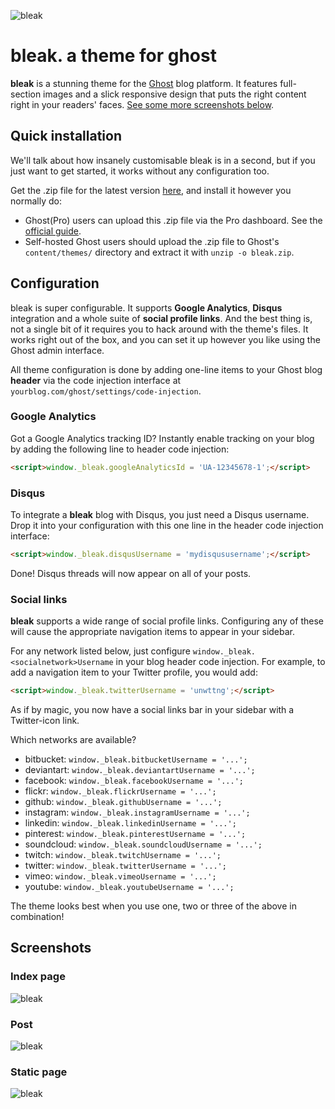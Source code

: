 ![bleak](https://dl.dropboxusercontent.com/s/kcl7il32x5d59r5/bleak_index_large.png)

# bleak. a theme for ghost
__bleak__ is a stunning theme for the [Ghost](https://ghost.org/) blog platform. It features
full-section images and a slick responsive design that puts the right content right in your
readers' faces. [See some more screenshots below](#screenshots).

## Quick installation
We'll talk about how insanely customisable bleak is in a second, but if you just want to get
started, it works without any configuration too.

Get the .zip file for the latest version [here](https://cdn.rawgit.com/unwitting/bleak/master/bleak.zip),
and install it however you normally do:

* Ghost(Pro) users can upload this .zip file via the Pro dashboard. See the
[official guide](http://support.ghost.org/upload-theme-ghostpro/).
* Self-hosted Ghost users should upload the .zip file to Ghost's `content/themes/` directory and
extract it with `unzip -o bleak.zip`.

## Configuration
bleak is super configurable. It supports __Google Analytics__, __Disqus__ integration and
a whole suite of __social profile links__. And the best thing is, not a single bit of it requires
you to hack around with the theme's files. It works right out of the box, and you can set it
up however you like using the Ghost admin interface.

All theme configuration is done by adding one-line items to your Ghost blog __header__ via the
code injection interface at `yourblog.com/ghost/settings/code-injection`.

### Google Analytics
Got a Google Analytics tracking ID? Instantly enable tracking on your blog by adding the following
line to header code injection:

```html
<script>window._bleak.googleAnalyticsId = 'UA-12345678-1';</script>
```

### Disqus
To integrate a __bleak__ blog with Disqus, you just need a Disqus username. Drop it into your
configuration with this one line in the header code injection interface:

```html
<script>window._bleak.disqusUsername = 'mydisqususername';</script>
```

Done! Disqus threads will now appear on all of your posts.

### Social links
__bleak__ supports a wide range of social profile links. Configuring any of these will cause the
appropriate navigation items to appear in your sidebar.

For any network listed below, just configure `window._bleak.<socialnetwork>Username` in your
blog header code injection. For example, to add a navigation item to your Twitter profile, you
would add:

```html
<script>window._bleak.twitterUsername = 'unwttng';</script>
```

As if by magic, you now have a social links bar in your sidebar with a Twitter-icon link.

Which networks are available?

* bitbucket: `window._bleak.bitbucketUsername = '...';`
* deviantart: `window._bleak.deviantartUsername = '...';`
* facebook: `window._bleak.facebookUsername = '...';`
* flickr: `window._bleak.flickrUsername = '...';`
* github: `window._bleak.githubUsername = '...';`
* instagram: `window._bleak.instagramUsername = '...';`
* linkedin: `window._bleak.linkedinUsername = '...';`
* pinterest: `window._bleak.pinterestUsername = '...';`
* soundcloud: `window._bleak.soundcloudUsername = '...';`
* twitch: `window._bleak.twitchUsername = '...';`
* twitter: `window._bleak.twitterUsername = '...';`
* vimeo: `window._bleak.vimeoUsername = '...';`
* youtube: `window._bleak.youtubeUsername = '...';`

The theme looks best when you use one, two or three of the above in combination!

## Screenshots

### Index page
![bleak](https://dl.dropboxusercontent.com/s/kcl7il32x5d59r5/bleak_index_large.png)

### Post
![bleak](https://dl.dropboxusercontent.com/s/c3nveo3zk981s70/bleak_post_large.png)

### Static page
![bleak](https://dl.dropboxusercontent.com/s/vsoqq45omnkbr7k/bleak_page_large.png)
